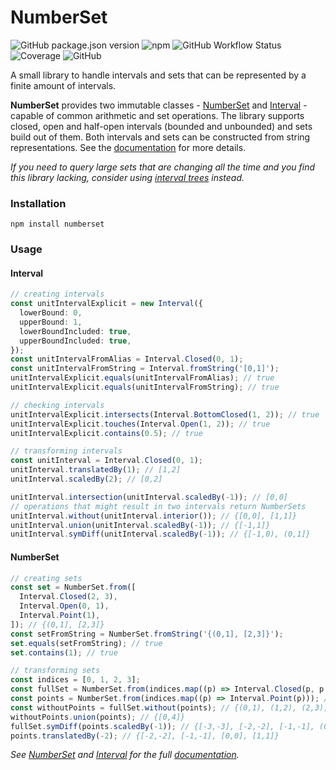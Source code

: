 # NumberSet

![GitHub package.json version](https://img.shields.io/github/package-json/v/NickGaertner/NumberSet)
![npm](https://img.shields.io/npm/v/numberset)
![GitHub Workflow Status](https://img.shields.io/github/actions/workflow/status/NickGaertner/NumberSet/test.yml)
![Coverage](https://github.com/NickGaertner/NumberSet/badges/coverage-jest%20coverage.svg)
![GitHub](https://img.shields.io/github/license/NickGaertner/NumberSet)

A small library to handle intervals and sets that can be represented by a finite amount of intervals.

**NumberSet** provides two immutable classes -
[NumberSet](https://nickgaertner.github.io/numberset/classes/NumberSet.html) and
[Interval](https://nickgaertner.github.io/numberset/classes/Interval.html) -
capable of common arithmetic and set operations.
The library supports closed, open and half-open intervals (bounded and unbounded) and sets build out of them. Both intervals and sets can be constructed from string representations.
See the
[documentation](https://nickgaertner.github.io/numberset)
for more details.

_If you need to query large sets that are changing all the time and you find this library lacking, consider using [interval trees](https://www.npmjs.com/search?q=interval%20tree&ranking=optimal) instead._

### Installation

```console
npm install numberset
```

### Usage

#### Interval

```ts
// creating intervals
const unitIntervalExplicit = new Interval({
  lowerBound: 0,
  upperBound: 1,
  lowerBoundIncluded: true,
  upperBoundIncluded: true,
});
const unitIntervalFromAlias = Interval.Closed(0, 1);
const unitIntervalFromString = Interval.fromString('[0,1]');
unitIntervalExplicit.equals(unitIntervalFromAlias); // true
unitIntervalExplicit.equals(unitIntervalFromString); // true

// checking intervals
unitIntervalExplicit.intersects(Interval.BottomClosed(1, 2)); // true
unitIntervalExplicit.touches(Interval.Open(1, 2)); // true
unitIntervalExplicit.contains(0.5); // true

// transforming intervals
const unitInterval = Interval.Closed(0, 1);
unitInterval.translatedBy(1); // [1,2]
unitInterval.scaledBy(2); // [0,2]

unitInterval.intersection(unitInterval.scaledBy(-1)); // [0,0]
// operations that might result in two intervals return NumberSets
unitInterval.without(unitInterval.interior()); // {[0,0], [1,1]}
unitInterval.union(unitInterval.scaledBy(-1)); // {[-1,1]}
unitInterval.symDiff(unitInterval.scaledBy(-1)); // {[-1,0), (0,1]}
```

#### NumberSet

```ts
// creating sets
const set = NumberSet.from([
  Interval.Closed(2, 3),
  Interval.Open(0, 1),
  Interval.Point(1),
]); // {(0,1], [2,3]}
const setFromString = NumberSet.fromString('{(0,1], [2,3]}');
set.equals(setFromString); // true
set.contains(1); // true

// transforming sets
const indices = [0, 1, 2, 3];
const fullSet = NumberSet.from(indices.map((p) => Interval.Closed(p, p + 1))); // {[0,4]}
const points = NumberSet.from(indices.map((p) => Interval.Point(p))); // {[0,0], [1,1], [2,2], [3,3]}
const withoutPoints = fullSet.without(points); // {(0,1), (1,2), (2,3), (3,4]}
withoutPoints.union(points); // {[0,4]}
fullSet.symDiff(points.scaledBy(-1)); // {[-3,-3], [-2,-2], [-1,-1], (0,4]}
points.translatedBy(-2); // {[-2,-2], [-1,-1], [0,0], [1,1]}
```

_See
[NumberSet](https://nickgaertner.github.io/numberset/classes/NumberSet.html) and
[Interval](https://nickgaertner.github.io/numberset/classes/Interval.html)
for the full
[documentation](https://nickgaertner.github.io/numberset)._
